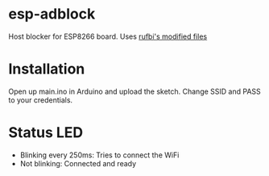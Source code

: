 # esp-adblock
Host blocker for ESP8266 board. Uses [rufbi's modified files](https://github.com/rubfi/esphole)
# Installation
Open up main.ino in Arduino and upload the sketch.
Change SSID and PASS to your credentials.
# Status LED
- Blinking every 250ms:
    Tries to connect the WiFi
- Not blinking:
    Connected and ready
